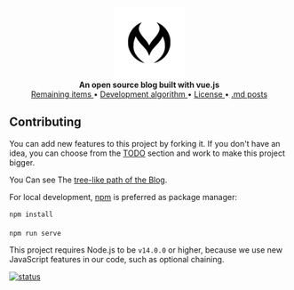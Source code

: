 <p align="center">
    <a href="https://github.com/mehranalam">
        <img src="public/faviconFolder/mstile-144x144.png" alt="Pyrogram" width="128">
    </a>
    <br>
    <b>An open source blog built with vue.js</b>
    <br>
    <a href="TODO.md">
        Remaining items
    </a>
    •
    <a href="https://github.com/Mehranalam/Blog/blob/main/%20Development%20algorithm/index.md">
        Development algorithm
    </a>
    •
    <a href="LICENSE">
        License
    </a>
    •
    <a href="src/content">
        .md posts
    </a>
</p>


## Contributing

You can add new features to this project by forking it. If you don't have an idea, you can choose from the [TODO](TODO.md) section and work to make this project bigger.

You Can see The [tree-like path of the Blog](./Tree.md).

For local development, [npm](https://www.npmjs.com/) is preferred as package manager:

```bash
npm install

npm run serve
```

This project requires Node.js to be `v14.0.0` or higher, because we use new JavaScript features in our code, such as optional chaining.

[![status](https://img.shields.io/badge/status-in%20Process-orange)](https://github.com/Mehranalam/)

